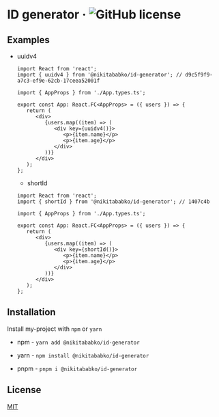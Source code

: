 # ID generator &middot; ![GitHub license](https://img.shields.io/badge/license-MIT-blue.svg)

## Examples

-  uuidv4

   ```tsx
   import React from 'react';
   import { uuidv4 } from '@nikitababko/id-generator'; // d9c5f9f9-a7c3-ef9e-62cb-17ceea52001f

   import { AppProps } from './App.types.ts';

   export const App: React.FC<AppProps> = ({ users }) => {
      return (
         <div>
            {users.map((item) => (
               <div key={uuidv4()}>
                  <p>{item.name}</p>
                  <p>{item.age}</p>
               </div>
            ))}
         </div>
      );
   };
   ```

   -  shortId

   ```tsx
   import React from 'react';
   import { shortId } from '@nikitababko/id-generator'; // 1407c4b

   import { AppProps } from './App.types.ts';

   export const App: React.FC<AppProps> = ({ users }) => {
      return (
         <div>
            {users.map((item) => (
               <div key={shortId()}>
                  <p>{item.name}</p>
                  <p>{item.age}</p>
               </div>
            ))}
         </div>
      );
   };
   ```

## Installation

Install my-project with `npm` or `yarn`

- npm - `yarn add @nikitababko/id-generator`

- yarn - `npm install @nikitababko/id-generator`

- pnpm - `pnpm i @nikitababko/id-generator`

## License

[MIT](./LICENSE)

